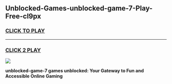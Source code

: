 
## Unblocked-Games-unblocked-game-7-Play-Free-cl9px
<h3>
<a href="https://premium76.site?title=unblocked-game-7&ref=23A">CLICK TO PLAY</a></h3>
<hr>

<h3>
<a href="https://premium76.site?title=unblocked-game-7&ref=23A">CLICK 2 PLAY</a>
  
</h3>

<a href="https://premium76.site?title=unblocked-game-7&ref=23A"><img src="https://clearcache.store/games.png"></a>


**unblocked-game-7 games unblocked: Your Gateway to Fun and Accessible Online Gaming**
